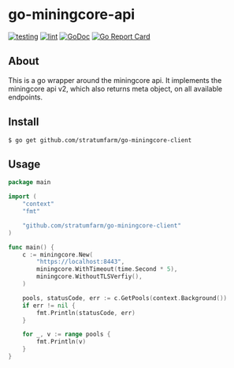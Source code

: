# go-miningcore-api
[![testing](https://github.com/stratumfarm/go-miningcore-client/actions/workflows/testing.yml/badge.svg)](https://github.com/stratumfarm/go-miningcore-client/actions/workflows/testing.yml)
[![lint](https://github.com/stratumfarm/go-miningcore-client/actions/workflows/lint.yml/badge.svg)](https://github.com/stratumfarm/go-miningcore-client/actions/workflows/lint.yml)
[![GoDoc](https://godoc.org/github.com/golang/gddo?status.svg)](https://pkg.go.dev/github.com/stratumfarm/go-miningcore-client)
[![Go Report Card](https://goreportcard.com/badge/github.com/stratumfarm/go-miningcore-client)](https://goreportcard.com/report/github.com/stratumfarm/go-miningcore-client)
## About
This is a go wrapper around the miningcore api. It implements the miningcore api v2, which also returns meta object, on all available endpoints.

## Install
```
$ go get github.com/stratumfarm/go-miningcore-client
```

## Usage
```go
package main

import (
	"context"
	"fmt"

	"github.com/stratumfarm/go-miningcore-client"
)

func main() {
    c := miningcore.New(
        "https://localhost:8443",
        miningcore.WithTimeout(time.Second * 5),
        miningcore.WithoutTLSVerfiy(),
    )

    pools, statusCode, err := c.GetPools(context.Background())
    if err != nil {
        fmt.Println(statusCode, err)
    }

    for _, v := range pools {
        fmt.Println(v)
    }
}
```
